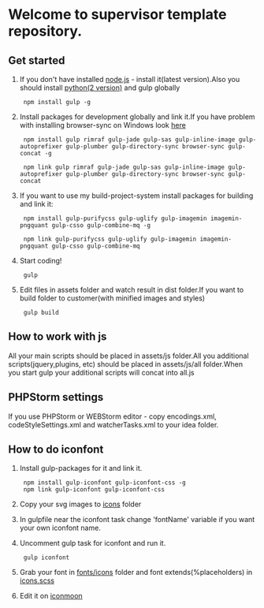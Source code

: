 # Welcome to supervisor template repository.

## Get started
1. If you don't have installed [node.js](https://nodejs.org/) - install it(latest version).Also you should install [python(2 version)](https://www.python.org/downloads/release/python-2710/) and gulp globally

        npm install gulp -g

2. Install packages for development globally and link it.If you have problem with installing browser-sync on Windows look [here](http://www.browsersync.io/docs/#windows-users)

        npm install gulp rimraf gulp-jade gulp-sas gulp-inline-image gulp-autoprefixer gulp-plumber gulp-directory-sync browser-sync gulp-concat -g

        npm link gulp rimraf gulp-jade gulp-sas gulp-inline-image gulp-autoprefixer gulp-plumber gulp-directory-sync browser-sync gulp-concat

3. If you want to use my build-project-system install packages for building and link it:

        npm install gulp-purifycss gulp-uglify gulp-imagemin imagemin-pngquant gulp-csso gulp-combine-mq -g

        npm link gulp-purifycss gulp-uglify gulp-imagemin imagemin-pngquant gulp-csso gulp-combine-mq

4. Start coding!

        gulp

5. Edit files in assets folder and watch result in dist folder.If you want to build folder to customer(with minified images and styles)

        gulp build

## How to work with js

All your main scripts should be placed in assets/js folder.All you additional scripts(jquery,plugins, etc) should be placed in assets/js/all folder.When you start gulp your additional scripts will concat into all.js

## PHPStorm settings

If you use PHPStorm or WEBStorm editor - copy encodings.xml, codeStyleSettings.xml and watcherTasks.xml to your idea folder.

## How to do iconfont

1. Install gulp-packages for it and link it.

        npm install gulp-iconfont gulp-iconfont-css -g
        npm link gulp-iconfont gulp-iconfont-css

2. Copy your svg images to [icons](https://github.com/gatilin222/supervisor_template/tree/master/assets/i/icons) folder
3. In gulpfile near the iconfont task change 'fontName' variable if you want your own iconfont name.
4. Uncomment gulp task for iconfont and run it.

        gulp iconfont

4. Grab your font in [fonts/icons](https://github.com/gatilin222/supervisor_template/tree/master/assets/fonts/icons) folder and font extends(%placeholders) in [icons.scss](https://github.com/gatilin222/supervisor_template/blob/master/assets/sass/_icons.scss)
5. Edit it on [iconmoon](https://icomoon.io)
